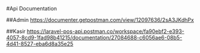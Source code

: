 #Api Documentation

##Admin
https://documenter.getpostman.com/view/12097636/2sA3JKdhPx

##Kasir
https://laravel-pos-api.postman.co/workspace/fa90ebf2-e393-4057-8cd9-1fad98b41215/documentation/27084688-c6056ae6-08b5-4d41-8527-eba6d8a35e25
